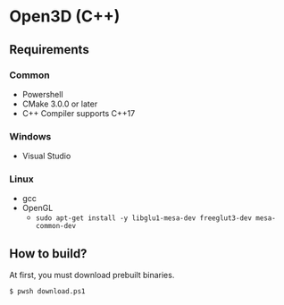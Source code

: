 # Open3D (C++)

## Requirements

### Common

* Powershell
* CMake 3.0.0 or later
* C++ Compiler supports C++17

### Windows

* Visual Studio

### Linux

* gcc
* OpenGL
  * `sudo apt-get install -y libglu1-mesa-dev freeglut3-dev mesa-common-dev`

## How to build?

At first, you must download prebuilt binaries.

````shell
$ pwsh download.ps1
````